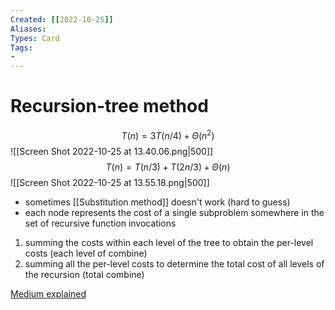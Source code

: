 ```yaml
---
Created: [[2022-10-25]]
Aliases: 
Types: Card
Tags: 
- 
---
```

# Recursion-tree method
$$T(n)=3T(n/4)+\Theta(n^2)$$
![[Screen Shot 2022-10-25 at 13.40.06.png|500]]
$$T(n)=T(n/3)+T(2n/3)+\Theta(n)$$
![[Screen Shot 2022-10-25 at 13.55.18.png|500]]
- sometimes [[Substitution method]] doesn't work (hard to guess)
- each node represents the cost of a single subproblem somewhere in the set of recursive function invocations
1. summing the costs within each level of the tree to obtain the per-level costs (each level of combine)
2. summing all the per-level costs to determine the total cost of all levels of the recursion (total combine)

[Medium explained](https://mycollegenotebook.medium.com/時間複雜度-遞迴-上-f6d51a462394)
